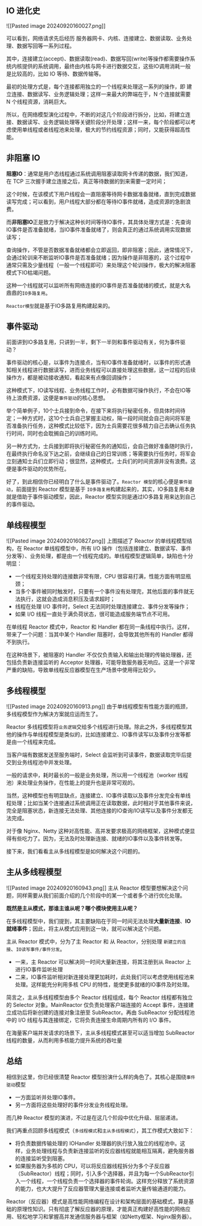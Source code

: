 
## IO 进化史

![[Pasted image 20240920160027.png]]



可以看到，网络请求先后经历 服务器网卡、内核、连接建立、数据读取、业务处理、数据写回等一系列过程。

其中，连接建立(accept)、数据读取(read)、数据写回(write)等操作都需要操作系统内核提供的系统调用，最终由内核与网卡进行数据交互，这些IO调用消耗一般是比较高的，比如 IO 等待、数据传输等。

最初的处理方式是，每个连接都用独立的一个线程来处理这一系列的操作，即 建立连接、数据读写、业务逻辑处理；这样一来最大的弊端在于，N 个连接就需要 N 个线程资源，消耗巨大。

所以，在网络模型演化过程中，不断的对这几个阶段进行拆分，比如，将建立连接、数据读写、业务逻辑处理等关键阶段分开处理；这样一来，每个阶段都可以考虑使用单线程或者线程池来处理，极大的节约线程资源；同时，又能获得超高性能。


## 非阻塞 IO


**阻塞IO**：通常是用户态线程通过系统调用阻塞读取网卡传递的数据，我们知道，在 TCP 三次握手建立连接之后，真正等待数据的到来需要一定时间；

这个时候，在该模式下用户线程会一直阻塞等待网卡数据准备就绪，直到完成数据读写完成；可以看到，用户线程大部分都在等待IO事件就绪，造成资源的急剧浪费。

而**非阻塞IO**正是致力于解决这种长时间等待IO事件，其具体处理方式是：先查询IO事件是否准备就绪，当IO事件准备就绪了，则会真正的通过系统调用实现数据读写；

查询操作，不管是否数据准备就绪都会立即返回，即非阻塞；因此，通常情况下，会通过轮训来不断监听IO事件是否准备就绪；因为操作是非阻塞的，这个过程中通常只需及少量线程（一般一个线程即可）来处理这个轮训操作，极大的解决阻塞模式下IO枯竭问题。

这种一个线程就可以监听所有网络连接的IO事件是否准备就绪的模式，就是大名鼎鼎的`IO多路复用`。

`Reactor模型`就是基于IO多路复用构建起来的。

## 事件驱动

前面讲到IO多路复用，只讲到一半，剩下一半则和事件驱动有关，何为事件驱动？

事件驱动的核心是，以事件为连接点，当有IO事件准备就绪时，以事件的形式通知相关线程进行数据读写，进而业务线程可以直接处理这些数据，这一过程的后续操作方，都是被动接收通知，看起来有点像回调操作；

这种模式下，IO读写线程、业务线程工作时，必有数据可操作执行，不会在IO等待上浪费资源，这便是`事件驱动`的核心思想。

举个简单例子，10个士兵接到命令，在接下来将执行秘密任务，但具体时间待定；一种方式时，这10个士兵自己掌握主动权，隔一段时间就会自己询问将军是否准备执行任务，这种模式比较低下，因为士兵需要花很多精力自己去确认任务执行时间，同时也会耽搁自己的训练时间。

另一种方式为，士兵接到即将执行秘密任务的通知后，会自己做好准备随时执行，在最终执行命名没下达之前，会继续自己的日常训练；等需要执行任务时，将军会立刻通知士兵们立即行动；很显然，这种模式，士兵们的时间资源并没有浪费。这便是事件驱动的优势所在。

好了，到此相信你已经明白了什么是事件驱动了。`Reactor 模型`的核心便是`事件驱动`，前面提到 Reactor 模型是基于 `IO多路复用`构建起来的，其实，IO多路复用本身就是借助于事件驱动模型，因此，Reactor 模型实则是通过IO多路复用来达到自己的事件驱动。


## 单线程模型

![[Pasted image 20240920160827.png]]
上图描述了 Reactor 的单线程模型结构，在 Reactor 单线程模型中，所有 I/O 操作（包括连接建立、数据读写、事件分发等）、业务处理，都是由一个线程完成的。单线程模型逻辑简单，缺陷也十分明显：

- 一个线程支持处理的连接数非常有限，CPU 很容易打满，性能方面有明显瓶颈；
- 当多个事件被同时触发时，只要有一个事件没有处理完，其他后面的事件就无法执行，这就会造成消息积压及请求超时；
- 线程在处理 I/O 事件时，Select 无法同时处理连接建立、事件分发等操作；
- 如果 I/O 线程一直处于满负荷状态，很可能造成服务端节点不可用。

在单线程 Reactor 模式中，Reactor 和 Handler 都在同一条线程中执行。这样，带来了一个问题：当其中某个 Handler 阻塞时，会导致其他所有的 Handler 都得不到执行。

在这种场景下，被阻塞的 Handler 不仅仅负责输入和输出处理的传输处理器，还包括负责新连接监听的 Acceptor 处理器，可能导致服务器无响应。这是一个非常严重的缺陷，导致单线程反应器模型在生产场景中使用得比较少。


## 多线程模型

![[Pasted image 20240920160913.png]]
由于单线程模型有性能方面的瓶颈，多线程模型作为解决方案就应运而生了。

Reactor 多线程模型将`业务逻辑`交给多个线程进行处理。除此之外，多线程模型其他的操作与单线程模型是类似的，比如连接建立、IO事件读写以及事件分发等都是由一个线程来完成。

当客户端有数据发送至服务端时，Select 会监听到可读事件，数据读取完毕后提交到业务线程池中并发处理。

一般的请求中，耗时最长的一般是业务处理，所以用一个线程池（worker 线程池）来处理业务操作，在性能上的提升也是非常可观的。

当然，这种模型也有明显缺点，连接建立、IO事件读取以及事件分发完全有单线程处理；比如当某个连接通过系统调用正在读取数据，此时相对于其他事件来说，完全是阻塞状态，新连接无法处理、其他连接的IO查询/IO读写以及事件分发都无法完成。

对于像 Nginx、Netty 这种对高性能、高并发要求极高的网络框架，这种模式便显得有些吃力了。因为，无法及时处理新连接、就绪的IO事件以及事件转发等。

接下来，我们看看主从多线程模型是如何解决这个问题的。

## 主从多线程模型

![[Pasted image 20240920160943.png]]
主从 Reactor 模型要想解决这个问题，同样需要从我们前面介绍的几个阶段中的某一个或者多个进行优化处理。

**既然是主从模式，那谁主谁从呢？哪个模块使用主从呢？**

在多线程模型中，我们提到，其主要缺陷在于同一时间无法处理**大量新连接**、**IO就绪事件**；因此，将主从模式应用到这一块，就可以解决这个问题。

主从 Reactor 模式中，分为了主 Reactor 和 从 Reactor，分别处理 `新建立的连接`、`IO读写事件/事件分发`。

- 一来，主 Reactor 可以解决同一时间大量新连接，将其注册到从 Reactor 上进行IO事件监听处理
- 二来，IO事件监听相对新连接处理更加耗时，此处我们可以考虑使用线程池来处理。这样能充分利用多核 CPU 的特性，能使更多就绪的IO事件及时处理。

简言之，主从多线程模型由多个 Reactor 线程组成，每个 Reactor 线程都有独立的 Selector 对象。MainReactor 仅负责处理客户端连接的 Accept 事件，连接建立成功后将新创建的连接对象注册至 SubReactor。再由 SubReactor 分配线程池中的 I/O 线程与其连接绑定，它将负责连接生命周期内所有的 I/O 事件。

在海量客户端并发请求的场景下，主从多线程模式甚至可以适当增加 SubReactor 线程的数量，从而利用多核能力提升系统的吞吐量


## 总结

相信到这里，你已经很清楚 Reactor 模型扮演什么样的角色了。其核心是围绕`事件驱动`模型

- 一方面监听并处理IO事件。
- 另一方面将这些处理好的事件分发业务线程处理。

而几种 Reactor 模型的演进，不过是在这几个阶段中优化升级、层层递进。

我们再重点回顾多线程模式（`多线程模式`和`主从多线程模式`），其工作模式大致如下：

- 将负责数据传输处理的 IOHandler 处理器的执行放入独立的线程池中。这样，业务处理线程与负责新连接监听的反应器线程就能相互隔离，避免服务器的连接监听受到阻塞。
- 如果服务器为多核的 CPU，可以将反应器线程拆分为多个子反应器（SubReactor）线程；同时，引入多个选择器，并且为每一个SubReactor引入一个线程，一个线程负责一个选择器的事件轮询。这样充分释放了系统资源的能力，也大大提升了反应器管理大量连接或者监听大量传输通道的能力。

Reactor（反应器）模式是高性能网络编程在设计和架构层面的基础模式，算是基础的原理性知识。只有彻底了解反应器的原理，才能真正构建好高性能的网络应用、轻松地学习和掌握高并发通信服务器与框架（如Netty框架、Nginx服务器）。

